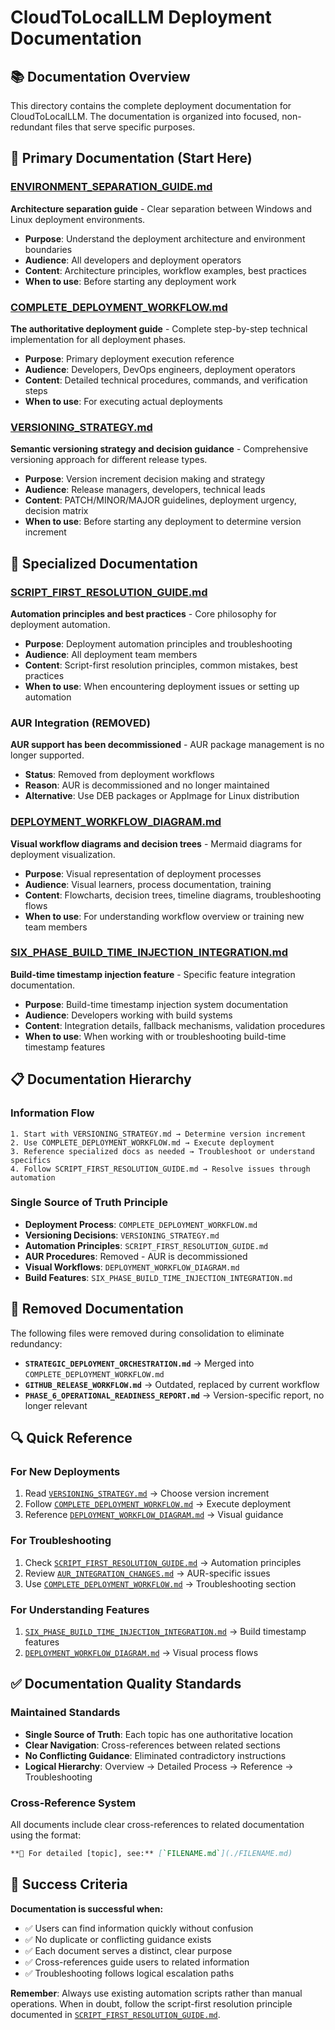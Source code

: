 # CloudToLocalLLM Deployment Documentation

## 📚 Documentation Overview

This directory contains the complete deployment documentation for CloudToLocalLLM. The documentation is organized into focused, non-redundant files that serve specific purposes.

## 🎯 Primary Documentation (Start Here)

### **[ENVIRONMENT_SEPARATION_GUIDE.md](./ENVIRONMENT_SEPARATION_GUIDE.md)**
**Architecture separation guide** - Clear separation between Windows and Linux deployment environments.
- **Purpose**: Understand the deployment architecture and environment boundaries
- **Audience**: All developers and deployment operators
- **Content**: Architecture principles, workflow examples, best practices
- **When to use**: Before starting any deployment work

### **[COMPLETE_DEPLOYMENT_WORKFLOW.md](./COMPLETE_DEPLOYMENT_WORKFLOW.md)**
**The authoritative deployment guide** - Complete step-by-step technical implementation for all deployment phases.
- **Purpose**: Primary deployment execution reference
- **Audience**: Developers, DevOps engineers, deployment operators
- **Content**: Detailed technical procedures, commands, and verification steps
- **When to use**: For executing actual deployments

### **[VERSIONING_STRATEGY.md](./VERSIONING_STRATEGY.md)**
**Semantic versioning strategy and decision guidance** - Comprehensive versioning approach for different release types.
- **Purpose**: Version increment decision making and strategy
- **Audience**: Release managers, developers, technical leads
- **Content**: PATCH/MINOR/MAJOR guidelines, deployment urgency, decision matrix
- **When to use**: Before starting any deployment to determine version increment

## 🔧 Specialized Documentation

### **[SCRIPT_FIRST_RESOLUTION_GUIDE.md](./SCRIPT_FIRST_RESOLUTION_GUIDE.md)**
**Automation principles and best practices** - Core philosophy for deployment automation.
- **Purpose**: Deployment automation principles and troubleshooting
- **Audience**: All deployment team members
- **Content**: Script-first resolution principles, common mistakes, best practices
- **When to use**: When encountering deployment issues or setting up automation

### **AUR Integration (REMOVED)**
**AUR support has been decommissioned** - AUR package management is no longer supported.
- **Status**: Removed from deployment workflows
- **Reason**: AUR is decommissioned and no longer maintained
- **Alternative**: Use DEB packages or AppImage for Linux distribution

### **[DEPLOYMENT_WORKFLOW_DIAGRAM.md](./DEPLOYMENT_WORKFLOW_DIAGRAM.md)**
**Visual workflow diagrams and decision trees** - Mermaid diagrams for deployment visualization.
- **Purpose**: Visual representation of deployment processes
- **Audience**: Visual learners, process documentation, training
- **Content**: Flowcharts, decision trees, timeline diagrams, troubleshooting flows
- **When to use**: For understanding workflow overview or training new team members

### **[SIX_PHASE_BUILD_TIME_INJECTION_INTEGRATION.md](./SIX_PHASE_BUILD_TIME_INJECTION_INTEGRATION.md)**
**Build-time timestamp injection feature** - Specific feature integration documentation.
- **Purpose**: Build-time timestamp injection system documentation
- **Audience**: Developers working with build systems
- **Content**: Integration details, fallback mechanisms, validation procedures
- **When to use**: When working with or troubleshooting build-time timestamp features

## 📋 Documentation Hierarchy

### **Information Flow**
```
1. Start with VERSIONING_STRATEGY.md → Determine version increment
2. Use COMPLETE_DEPLOYMENT_WORKFLOW.md → Execute deployment
3. Reference specialized docs as needed → Troubleshoot or understand specifics
4. Follow SCRIPT_FIRST_RESOLUTION_GUIDE.md → Resolve issues through automation
```

### **Single Source of Truth Principle**
- **Deployment Process**: `COMPLETE_DEPLOYMENT_WORKFLOW.md`
- **Versioning Decisions**: `VERSIONING_STRATEGY.md`
- **Automation Principles**: `SCRIPT_FIRST_RESOLUTION_GUIDE.md`
- **AUR Procedures**: Removed - AUR is decommissioned
- **Visual Workflows**: `DEPLOYMENT_WORKFLOW_DIAGRAM.md`
- **Build Features**: `SIX_PHASE_BUILD_TIME_INJECTION_INTEGRATION.md`

## 🚫 Removed Documentation

The following files were removed during consolidation to eliminate redundancy:

- **`STRATEGIC_DEPLOYMENT_ORCHESTRATION.md`** → Merged into `COMPLETE_DEPLOYMENT_WORKFLOW.md`
- **`GITHUB_RELEASE_WORKFLOW.md`** → Outdated, replaced by current workflow
- **`PHASE_6_OPERATIONAL_READINESS_REPORT.md`** → Version-specific report, no longer relevant

## 🔍 Quick Reference

### **For New Deployments**
1. Read [`VERSIONING_STRATEGY.md`](./VERSIONING_STRATEGY.md) → Choose version increment
2. Follow [`COMPLETE_DEPLOYMENT_WORKFLOW.md`](./COMPLETE_DEPLOYMENT_WORKFLOW.md) → Execute deployment
3. Reference [`DEPLOYMENT_WORKFLOW_DIAGRAM.md`](./DEPLOYMENT_WORKFLOW_DIAGRAM.md) → Visual guidance

### **For Troubleshooting**
1. Check [`SCRIPT_FIRST_RESOLUTION_GUIDE.md`](./SCRIPT_FIRST_RESOLUTION_GUIDE.md) → Automation principles
2. Review [`AUR_INTEGRATION_CHANGES.md`](./AUR_INTEGRATION_CHANGES.md) → AUR-specific issues
3. Use [`COMPLETE_DEPLOYMENT_WORKFLOW.md`](./COMPLETE_DEPLOYMENT_WORKFLOW.md) → Troubleshooting section

### **For Understanding Features**
1. [`SIX_PHASE_BUILD_TIME_INJECTION_INTEGRATION.md`](./SIX_PHASE_BUILD_TIME_INJECTION_INTEGRATION.md) → Build timestamp features
2. [`DEPLOYMENT_WORKFLOW_DIAGRAM.md`](./DEPLOYMENT_WORKFLOW_DIAGRAM.md) → Visual process flows

## ✅ Documentation Quality Standards

### **Maintained Standards**
- **Single Source of Truth**: Each topic has one authoritative location
- **Clear Navigation**: Cross-references between related sections
- **No Conflicting Guidance**: Eliminated contradictory instructions
- **Logical Hierarchy**: Overview → Detailed Process → Reference → Troubleshooting

### **Cross-Reference System**
All documents include clear cross-references to related documentation using the format:
```markdown
**📖 For detailed [topic], see:** [`FILENAME.md`](./FILENAME.md)
```

## 🎯 Success Criteria

**Documentation is successful when:**
- ✅ Users can find information quickly without confusion
- ✅ No duplicate or conflicting guidance exists
- ✅ Each document serves a distinct, clear purpose
- ✅ Cross-references guide users to related information
- ✅ Troubleshooting follows logical escalation paths

**Remember**: Always use existing automation scripts rather than manual operations. When in doubt, follow the script-first resolution principle documented in [`SCRIPT_FIRST_RESOLUTION_GUIDE.md`](./SCRIPT_FIRST_RESOLUTION_GUIDE.md).
